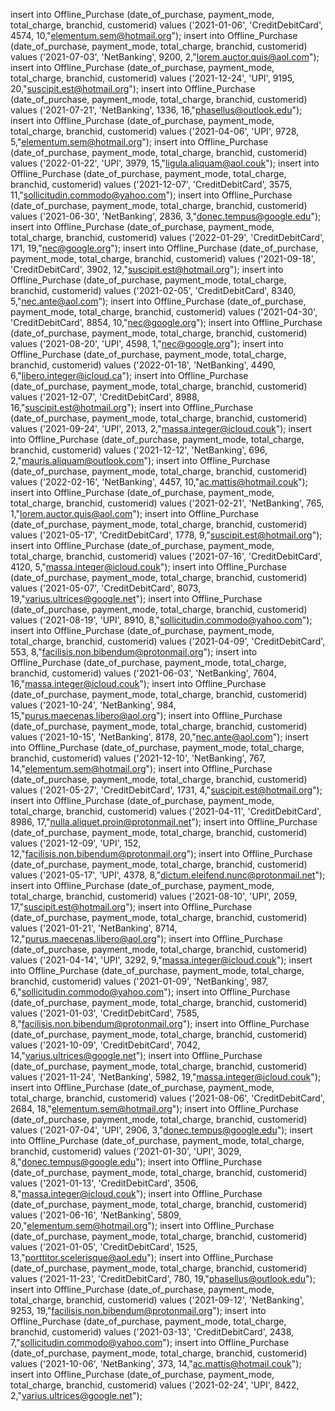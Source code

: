 insert into Offline_Purchase (date_of_purchase, payment_mode, total_charge, branchid, customerid) values ('2021-01-06', 'CreditDebitCard', 4574, 10,"elementum.sem@hotmail.org");
insert into Offline_Purchase (date_of_purchase, payment_mode, total_charge, branchid, customerid) values ('2021-07-03', 'NetBanking', 9200, 2,"lorem.auctor.quis@aol.com");
insert into Offline_Purchase (date_of_purchase, payment_mode, total_charge, branchid, customerid) values ('2021-12-24', 'UPI', 9195, 20,"suscipit.est@hotmail.org");
insert into Offline_Purchase (date_of_purchase, payment_mode, total_charge, branchid, customerid) values ('2021-07-21', 'NetBanking', 1336, 16,"phasellus@outlook.edu");
insert into Offline_Purchase (date_of_purchase, payment_mode, total_charge, branchid, customerid) values ('2021-04-06', 'UPI', 9728, 5,"elementum.sem@hotmail.org");
insert into Offline_Purchase (date_of_purchase, payment_mode, total_charge, branchid, customerid) values ('2022-01-22', 'UPI', 3979, 15,"ligula.aliquam@aol.couk");
insert into Offline_Purchase (date_of_purchase, payment_mode, total_charge, branchid, customerid) values ('2021-12-07', 'CreditDebitCard', 3575, 11,"sollicitudin.commodo@yahoo.com");
insert into Offline_Purchase (date_of_purchase, payment_mode, total_charge, branchid, customerid) values ('2021-06-30', 'NetBanking', 2836, 3,"donec.tempus@google.edu");
insert into Offline_Purchase (date_of_purchase, payment_mode, total_charge, branchid, customerid) values ('2022-01-29', 'CreditDebitCard', 171, 19,"nec@google.org");
insert into Offline_Purchase (date_of_purchase, payment_mode, total_charge, branchid, customerid) values ('2021-09-18', 'CreditDebitCard', 3902, 12,"suscipit.est@hotmail.org");
insert into Offline_Purchase (date_of_purchase, payment_mode, total_charge, branchid, customerid) values ('2021-02-05', 'CreditDebitCard', 8340, 5,"nec.ante@aol.com");
insert into Offline_Purchase (date_of_purchase, payment_mode, total_charge, branchid, customerid) values ('2021-04-30', 'CreditDebitCard', 8854, 10,"nec@google.org");
insert into Offline_Purchase (date_of_purchase, payment_mode, total_charge, branchid, customerid) values ('2021-08-20', 'UPI', 4598, 1,"nec@google.org");
insert into Offline_Purchase (date_of_purchase, payment_mode, total_charge, branchid, customerid) values ('2022-01-18', 'NetBanking', 4490, 6,"libero.integer@icloud.ca");
insert into Offline_Purchase (date_of_purchase, payment_mode, total_charge, branchid, customerid) values ('2021-12-07', 'CreditDebitCard', 8988, 16,"suscipit.est@hotmail.org");
insert into Offline_Purchase (date_of_purchase, payment_mode, total_charge, branchid, customerid) values ('2021-09-24', 'UPI', 2013, 2,"massa.integer@icloud.couk");
insert into Offline_Purchase (date_of_purchase, payment_mode, total_charge, branchid, customerid) values ('2021-12-12', 'NetBanking', 696, 2,"mauris.aliquam@outlook.com");
insert into Offline_Purchase (date_of_purchase, payment_mode, total_charge, branchid, customerid) values ('2022-02-16', 'NetBanking', 4457, 10,"ac.mattis@hotmail.couk");
insert into Offline_Purchase (date_of_purchase, payment_mode, total_charge, branchid, customerid) values ('2021-02-21', 'NetBanking', 765, 1,"lorem.auctor.quis@aol.com");
insert into Offline_Purchase (date_of_purchase, payment_mode, total_charge, branchid, customerid) values ('2021-05-17', 'CreditDebitCard', 1778, 9,"suscipit.est@hotmail.org");
insert into Offline_Purchase (date_of_purchase, payment_mode, total_charge, branchid, customerid) values ('2021-07-16', 'CreditDebitCard', 4120, 5,"massa.integer@icloud.couk");
insert into Offline_Purchase (date_of_purchase, payment_mode, total_charge, branchid, customerid) values ('2021-05-07', 'CreditDebitCard', 8073, 19,"varius.ultrices@google.net");
insert into Offline_Purchase (date_of_purchase, payment_mode, total_charge, branchid, customerid) values ('2021-08-19', 'UPI', 8910, 8,"sollicitudin.commodo@yahoo.com");
insert into Offline_Purchase (date_of_purchase, payment_mode, total_charge, branchid, customerid) values ('2021-04-09', 'CreditDebitCard', 553, 8,"facilisis.non.bibendum@protonmail.org");
insert into Offline_Purchase (date_of_purchase, payment_mode, total_charge, branchid, customerid) values ('2021-06-03', 'NetBanking', 7604, 16,"massa.integer@icloud.couk");
insert into Offline_Purchase (date_of_purchase, payment_mode, total_charge, branchid, customerid) values ('2021-10-24', 'NetBanking', 984, 15,"purus.maecenas.libero@aol.org");
insert into Offline_Purchase (date_of_purchase, payment_mode, total_charge, branchid, customerid) values ('2021-10-15', 'NetBanking', 8178, 20,"nec.ante@aol.com");
insert into Offline_Purchase (date_of_purchase, payment_mode, total_charge, branchid, customerid) values ('2021-12-10', 'NetBanking', 767, 14,"elementum.sem@hotmail.org");
insert into Offline_Purchase (date_of_purchase, payment_mode, total_charge, branchid, customerid) values ('2021-05-27', 'CreditDebitCard', 1731, 4,"suscipit.est@hotmail.org");
insert into Offline_Purchase (date_of_purchase, payment_mode, total_charge, branchid, customerid) values ('2021-04-11', 'CreditDebitCard', 8986, 17,"nulla.aliquet.proin@protonmail.net");
insert into Offline_Purchase (date_of_purchase, payment_mode, total_charge, branchid, customerid) values ('2021-12-09', 'UPI', 152, 12,"facilisis.non.bibendum@protonmail.org");
insert into Offline_Purchase (date_of_purchase, payment_mode, total_charge, branchid, customerid) values ('2021-05-17', 'UPI', 4378, 8,"dictum.eleifend.nunc@protonmail.net");
insert into Offline_Purchase (date_of_purchase, payment_mode, total_charge, branchid, customerid) values ('2021-08-10', 'UPI', 2059, 17,"suscipit.est@hotmail.org");
insert into Offline_Purchase (date_of_purchase, payment_mode, total_charge, branchid, customerid) values ('2021-01-21', 'NetBanking', 8714, 12,"purus.maecenas.libero@aol.org");
insert into Offline_Purchase (date_of_purchase, payment_mode, total_charge, branchid, customerid) values ('2021-04-14', 'UPI', 3292, 9,"massa.integer@icloud.couk");
insert into Offline_Purchase (date_of_purchase, payment_mode, total_charge, branchid, customerid) values ('2021-01-09', 'NetBanking', 987, 6,"sollicitudin.commodo@yahoo.com");
insert into Offline_Purchase (date_of_purchase, payment_mode, total_charge, branchid, customerid) values ('2021-01-03', 'CreditDebitCard', 7585, 8,"facilisis.non.bibendum@protonmail.org");
insert into Offline_Purchase (date_of_purchase, payment_mode, total_charge, branchid, customerid) values ('2021-10-09', 'CreditDebitCard', 7042, 14,"varius.ultrices@google.net");
insert into Offline_Purchase (date_of_purchase, payment_mode, total_charge, branchid, customerid) values ('2021-11-24', 'NetBanking', 5982, 19,"massa.integer@icloud.couk");
insert into Offline_Purchase (date_of_purchase, payment_mode, total_charge, branchid, customerid) values ('2021-08-06', 'CreditDebitCard', 2684, 18,"elementum.sem@hotmail.org");
insert into Offline_Purchase (date_of_purchase, payment_mode, total_charge, branchid, customerid) values ('2021-07-04', 'UPI', 2906, 3,"donec.tempus@google.edu");
insert into Offline_Purchase (date_of_purchase, payment_mode, total_charge, branchid, customerid) values ('2021-01-30', 'UPI', 3029, 8,"donec.tempus@google.edu");
insert into Offline_Purchase (date_of_purchase, payment_mode, total_charge, branchid, customerid) values ('2021-01-13', 'CreditDebitCard', 3506, 8,"massa.integer@icloud.couk");
insert into Offline_Purchase (date_of_purchase, payment_mode, total_charge, branchid, customerid) values ('2021-06-16', 'NetBanking', 5809, 20,"elementum.sem@hotmail.org");
insert into Offline_Purchase (date_of_purchase, payment_mode, total_charge, branchid, customerid) values ('2021-01-05', 'CreditDebitCard', 1525, 13,"porttitor.scelerisque@aol.edu");
insert into Offline_Purchase (date_of_purchase, payment_mode, total_charge, branchid, customerid) values ('2021-11-23', 'CreditDebitCard', 780, 19,"phasellus@outlook.edu");
insert into Offline_Purchase (date_of_purchase, payment_mode, total_charge, branchid, customerid) values ('2021-09-12', 'NetBanking', 9253, 19,"facilisis.non.bibendum@protonmail.org");
insert into Offline_Purchase (date_of_purchase, payment_mode, total_charge, branchid, customerid) values ('2021-03-13', 'CreditDebitCard', 2438, 7,"sollicitudin.commodo@yahoo.com");
insert into Offline_Purchase (date_of_purchase, payment_mode, total_charge, branchid, customerid) values ('2021-10-06', 'NetBanking', 373, 14,"ac.mattis@hotmail.couk");
insert into Offline_Purchase (date_of_purchase, payment_mode, total_charge, branchid, customerid) values ('2021-02-24', 'UPI', 8422, 2,"varius.ultrices@google.net");